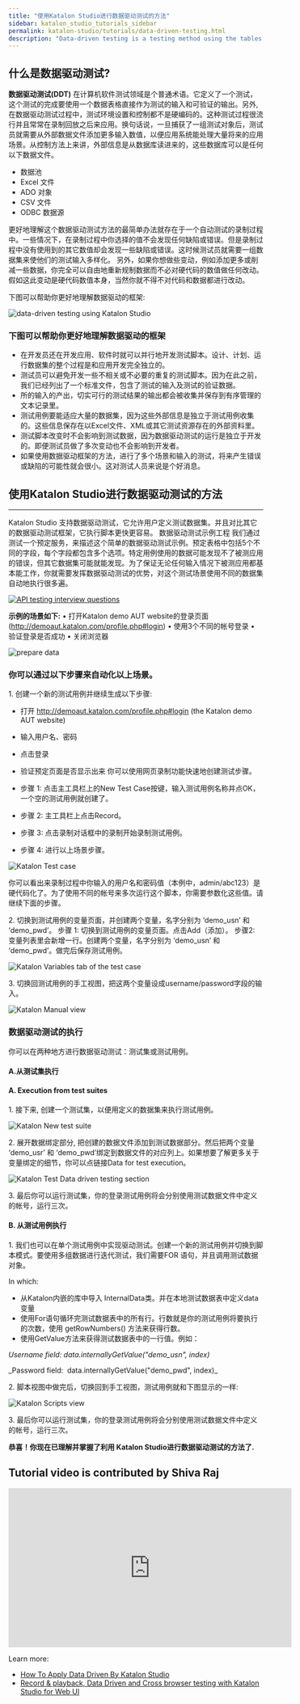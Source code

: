 ```yaml
---
title: "使用Katalon Studio进行数据驱动测试的方法"
sidebar: katalon_studio_tutorials_sidebar
permalink: katalon-studio/tutorials/data-driven-testing.html
description: "Data-driven testing is a testing method using the tables of test data. This article will show you how to apply data-driven testing using Katalon Studio."
---
```


## 什么是数据驱动测试?

**数据驱动测试(DDT)** 在计算机软件测试领域是个普通术语。它定义了一个测试，这个测试的完成要使用一个数据表格直接作为测试的输入和可验证的输出。另外,在数据驱动测试过程中，测试环境设置和控制都不是硬编码的。这种测试过程很流行并且常常在录制回放之后来应用。换句话说，一旦捕获了一组测试对象后，测试员就需要从外部数据文件添加更多输入数值，以便应用系统能处理大量将来的应用场景。从控制方法上来讲，外部信息是从数据库读进来的，这些数据库可以是任何以下数据文件。

*	数据池
*	Excel 文件
*	ADO 对象
*	CSV 文件
*	ODBC 数据源

更好地理解这个数据驱动测试方法的最简单办法就存在于一个自动测试的录制过程中。一些情况下，在录制过程中你选择的值不会发现任何缺陷或错误。但是录制过程中没有使用到的其它数值却会发现一些缺陷或错误。这时候测试员就需要一组数据集来使他们的测试输入多样化。
另外，如果你想做些变动，例如添加更多或削减一些数据，你完全可以自由地重新规制数据而不必对硬代码的数值做任何改动。假如这此变动是硬代码数值本身，当然你就不得不对代码和数据都进行改动。

下图可以帮助你更好地理解数据驱动的框架:

![data-driven testing using Katalon Studio](../../images/katalon-studio/tutorials/data_driven_testing/data_driven_testing.jpg)

### 下图可以帮助你更好地理解数据驱动的框架

*	在开发员还在开发应用、软件时就可以并行地开发测试脚本。设计、计划、运行数据集的整个过程是和应用开发完全独立的。
*	测试员可以避免开发一些不相关或不必要的重复的测试脚本。因为在此之前，我们已经列出了一个标准文件，包含了测试的输入及测试的验证数据。
*	所的输入的产出，切实可行的测试结果的输出都会被收集并保存到有序管理的文本记录里。
*	测试用例要能适应大量的数据集，因为这些外部信息是独立于测试用例收集的。这些信息保存在以Excel文件、XML或其它测试资源存在的外部资料里。
*	测试脚本改变时不会影响到测试数据，因为数据驱动测试的运行是独立于开发的。即便测试员做了多次变动也不会影响到开发者。
*	如果使用数据驱动框架的方法，进行了多个场景和输入的测试，将来产生错误或缺陷的可能性就会很小。这对测试人员来说是个好消息。


## 使用Katalon Studio进行数据驱动测试的方法
------------------------------------------------

Katalon Studio 支持数据驱动测试，它允许用户定义测试数据集。并且对比其它的数据驱动测试框架，它执行脚本更快更容易。
数据驱动测试示例工程
我们通过测试一个预定服务，来描述这个简单的数据驱动测试示例。预定表格中包括5个不同的字段，每个字段都包含多个选项。特定用例使用的数据可能发现不了被测应用的错误，但其它数据集可能就能发现。为了保证无论任何输入情况下被测应用都基本能工作，你就需要发挥数据驱动测试的优势，对这个测试场景使用不同的数据集自动地执行很多遍。

[![API testing interview questions](../../images/katalon-studio/tutorials/data_driven_testing/Untitled-1.png)](https://www.katalon.com/download)

**示例的场景如下:**
•	打开Katalon demo AUT website的登录页面 (http://demoaut.katalon.com/profile.php#login)
•	使用3个不同的帐号登录
•	验证登录是否成功
•	关闭浏览器

![prepare data](../../images/katalon-studio/tutorials/data_driven_testing/Picture1-300x132.png)

### 你可以通过以下步骤来自动化以上场景。

1\. 创建一个新的测试用例并继续生成以下步骤:

* 	打开 http://demoaut.katalon.com/profile.php#login (the Katalon demo AUT website)
*	输入用户名、密码
*	点击登录
*	验证预定页面是否显示出来
你可以使用网页录制功能快速地创建测试步骤。

* 步骤 1: 点击主工具栏上的New Test Case按键，输入测试用例名称并点OK， 一个空的测试用例就创建了。
* 步骤 2: 主工具栏上点击Record。
* 步骤 3: 点击录制对话框中的录制开始录制测试用例。
* 步骤 4:  进行以上场景步骤。

![Katalon Test case](../../images/katalon-studio/tutorials/data_driven_testing/2.-Katalon-test-case.png)

你可以看出来录制过程中你输入的用户名和密码值（本例中，admin/abc123）是硬代码化了。为了使用不同的帐号来多次运行这个脚本，你需要参数化这些值。请继续下面的步骤。


2\. 切换到测试用例的变量页面，并创建两个变量，名字分别为 ‘demo_usn’ 和 ‘demo_pwd’。
步骤 1: 切换到测试用例的变量页面。点击Add（添加）。
步骤2: 变量列表里会新增一行。创建两个变量，名字分别为 ‘demo_usn’ 和 ‘demo_pwd’。做完后保存测试用例。

![Katalon Variables tab of the test case](../../images/katalon-studio/tutorials/data_driven_testing/3.-Katalon-Variables.png)

3\. 切换回测试用例的手工视图，把这两个变量设成username/password字段的输入。

![Katalon Manual view](../../images/katalon-studio/tutorials/data_driven_testing/4.-Katalon-manual-view.png)


### 数据驱动测试的执行

你可以在两种地方进行数据驱动测试：测试集或测试用例。
#### A.从测试集执行

#### A. Execution from test suites

1\. 接下来, 创建一个测试集，以便用定义的数据集来执行测试用例。

![Katalon New test suite](../../images/katalon-studio/tutorials/data_driven_testing/6.-Katalon-Data-driven.png)

2\. 展开数据绑定部分, 把创建的数据文件添加到测试数据部分。然后把两个变量 ‘demo_usr’ 和 ‘demo_pwd’绑定到数据文件的对应列上。如果想要了解更多关于变量绑定的细节，你可以点链接Data for test execution。

![Katalon Test Data driven testing section](../../images/katalon-studio/tutorials/data_driven_testing/7.-Katalon-test-data.png)

3\. 最后你可以运行测试集，你的登录测试用例将会分别使用测试数据文件中定义的帐号，运行三次。

#### B. 从测试用例执行
1. 我们也可以在单个测试用例中实现驱动测试。创建一个新的测试用例并切换到脚本模式。要使用多组数据进行迭代测试，我们需要FOR 语句，并且调用测试数据对象。

In which:

* 从Katalon内嵌的库中导入 InternalData类。并在本地测试数据表中定义data 变量
* 使用For语句循环完测试数据表中的所有行。行数就是你的测试用例将要执行的次数，使用 getRowNumbers() 方法来获得行数。
* 使用GetValue方法来获得测试数据表中的一行值。例如：

_Username field: data.internallyGetValue("demo_usn", index)_

_Password field:  data.internallyGetValue("demo_pwd", index)\_

2\. 脚本视图中做完后，切换回到手工视图，测试用例就和下图显示的一样:

![Katalon Scripts view](../../images/katalon-studio/tutorials/data_driven_testing/8.-Katalon-Script-view.png)

3\. 最后你可以运行测试集，你的登录测试用例将会分别使用测试数据文件中定义的帐号，运行三次。

**恭喜！你现在已理解并掌握了利用 Katalon Studio进行数据驱动测试的方法了.**

Tutorial video is contributed by Shiva Raj
------------------------------------------

<iframe width="560" height="315" src="https://www.youtube.com/embed/O95RSICQjus" frameborder="0" allowfullscreen="allowfullscreen">&nbsp;</iframe>

Learn more:

*   [How To Apply Data Driven By Katalon Studio](https://www.katalon.com/videos/apply-data-driven-katalon-studio/)
*   [Record & playback, Data Driven and Cross browser testing with Katalon Studio for Web UI](https://www.katalon.com/videos/record-playback-data-driven-cross-browser-testing-katalon-studio-web-ui/)
